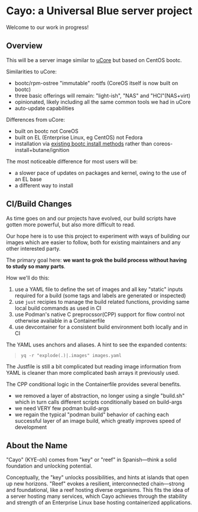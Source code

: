 # Cayo: a Universal Blue server project

Welcome to our work in progress!

## Overview

This will be a server image similar to [uCore](https://github.com/ublue-os/ucore) but based on CentOS bootc.

Similarities to uCore:

- bootc/rpm-ostree "immutable" rootfs (CoreOS itself is now built on bootc)
- three basic offerings will remain: "light-ish", "NAS" and "HCI"(NAS+virt)
- opinionated, likely including all the same common tools we had in uCore
- auto-update capabilities

Differences from uCore:

- built on bootc not CoreOS
- built on EL (Enterprise Linux, eg CentOS) not Fedora
- installation via [existing bootc install methods](https://docs.fedoraproject.org/en-US/bootc/bare-metal/) rather than coreos-install+butane/ignition

The most noticeable difference for most users will be:

- a slower pace of updates on packages and kernel, owing to the use of an EL base
- a different way to install

## CI/Build Changes

As time goes on and our projects have evolved, our build scripts have gotten more powerful, but also more difficult to read.

Our hope here is to use this project to experiment with ways of building our images which are easier to follow, both for existing maintainers and any other interested party.

The primary goal here: **we want to grok the build process without having to study so many parts**.

How we'll do this:

1. use a YAML file to define the set of images and all key "static" inputs required for a build (some tags and labels are generated or inspected)
2. use `just` recipies to manage the build related functions, providing same local build commands as used in CI
3. use Podman's native C preprocssor(CPP) support for flow control not otherwise available in a Containerfile
4. use devcontainer for a consistent build environment both locally and in CI


The YAML uses anchors and aliases. A hint to see the expanded contents:

> `yq -r "explode(.)|.images" images.yaml`


The Justfile is still a bit complicated but reading image information from YAML is cleaner than more complicated bash arrays it previously used.

The CPP conditional logic in the Containerfile provides several benefits.
- we removed a layer of abstraction, no longer using a single "build.sh" which in turn calls different scripts conditionally based on build-args
- we need VERY few podman build-args
- we regain the typical "podman build" behavior of caching each successful layer of an image build, which greatly improves speed of development


## About the Name

"Cayo" (KYE-oh) comes from "key" or "reef" in Spanish—think a solid foundation and unlocking potential.

Conceptually, the "key" unlocks possibilities, and hints at islands that open up new horizons. "Reef" evokes a resilient, interconnected chain—strong and foundational, like a reef hosting diverse organisms. This fits the idea of a server hosting many services, which Cayo achieves through the stability and strength of an Enterprise Linux base hosting containerized applications.

